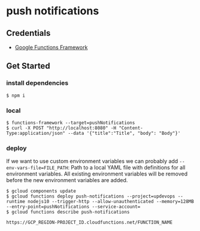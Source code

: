 # push notifications

## Credentials 
- [Google Functions Framework](https://github.com/GoogleCloudPlatform/functions-framework-nodejs)

## Get Started 

### install dependencies
```
$ npm i
```

### local
```
$ functions-framework --target=pushNotifications
$ curl -X POST "http://localhost:8080" -H "Content-Type:application/json" --data '{"title":"Title", "body": "Body"}'
```

### deploy
If we want to use custom environment variables we can probably add `--env-vars-file=FILE_PATH`:
Path to a local YAML file with definitions for all environment variables. All existing environment variables will be removed before the new environment variables are added.
```
$ gcloud components update
$ gcloud functions deploy push-notifications --project=updevops --runtime nodejs10 --trigger-http --allow-unauthenticated --memory=128MB --entry-point=pushNotifications --service-account=
$ gcloud functions describe push-notifications
```

`https://GCP_REGION-PROJECT_ID.cloudfunctions.net/FUNCTION_NAME`

